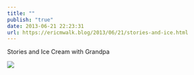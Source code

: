 ```yaml
---
title: ""
publish: "true"
date: 2013-06-21 22:23:31
url: https://ericmwalk.blog/2013/06/21/stories-and-ice.html
---
```


Stories and Ice Cream with Grandpa

![](https://ericmwalk.blog/uploads/2022/a48cff63ef.jpg)